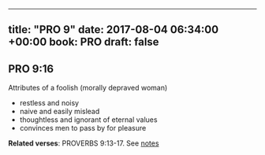 
---
title: "PRO 9"
date: 2017-08-04 06:34:00 +00:00
book: PRO
draft: false
---

## PRO 9:16

Attributes of a foolish (morally depraved woman)
- restless and noisy
- naive and easily mislead
- thoughtless and ignorant of eternal values
- convinces men to pass by for pleasure

**Related verses**: PROVERBS 9:13-17. See [notes](https://my.bible.com/notes/2694189718111510925)

